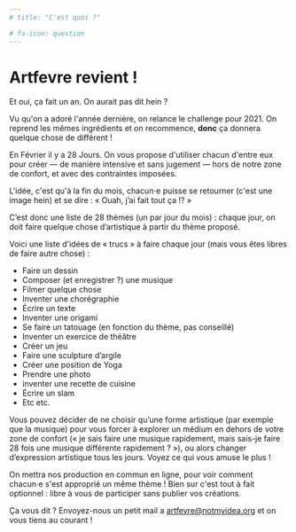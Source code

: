 ```yaml
---
# title: "C'est quoi ?"

# fa-icon: question
---
```


# Artfevre revient !

Et oui, ça fait un an. On aurait pas dit hein ?

Vu qu'on a adoré l'année dernière, on relance le challenge pour 2021. On reprend les mêmes ingrédients et on recommence, **donc** ça donnera quelque chose de différent !

En Février il y a 28 Jours. On vous propose d'utiliser chacun d'entre eux pour créer — de manière intensive et sans jugement — hors de notre zone de confort, et avec des contraintes imposées.

L'idée, c'est qu'à la fin du mois, chacun⋅e puisse se retourner (c'est une image hein) et se dire : « Ouah, j’ai fait tout ça !? »

C’est donc une liste de 28 thèmes (un par jour du mois) : chaque jour, on doit faire quelque chose d’artistique à partir du thème proposé.

Voici une liste d'idées de « trucs » à faire chaque jour (mais vous êtes libres de faire autre chose) :

- Faire un dessin
- Composer (et enregistrer ?) une musique
- Filmer quelque chose
- Inventer une chorégraphie
- Écrire un texte
- Inventer une origami
- Se faire un tatouage (en fonction du thème, pas conseillé)
- Inventer un exercice de théâtre
- Créer un jeu
- Faire une sculpture d’argile
- Créer une position de Yoga
- Prendre une photo
- inventer une recette de cuisine
- Écrire un slam
- Etc etc.

Vous pouvez décider de ne choisir qu’une forme artistique (par exemple que la musique) pour vous forcer à explorer un médium en dehors de votre zone de confort (« je sais faire une musique rapidement, mais sais-je faire 28 fois une musique différente rapidement ? »), ou alors changer d’expression artistique tous les jours. Voyez ce qui vous amuse le plus !

On mettra nos production en commun en ligne, pour voir comment chacun·e s'est approprié un même thème ! Bien sur c'est tout à fait optionnel : libre à vous de participer sans publier vos créations.

Ça vous dit ? Envoyez-nous un petit mail a [artfevre@notmyidea.org](mailto:artfevre@notmyidea.org) et on vous tiens au courant !
